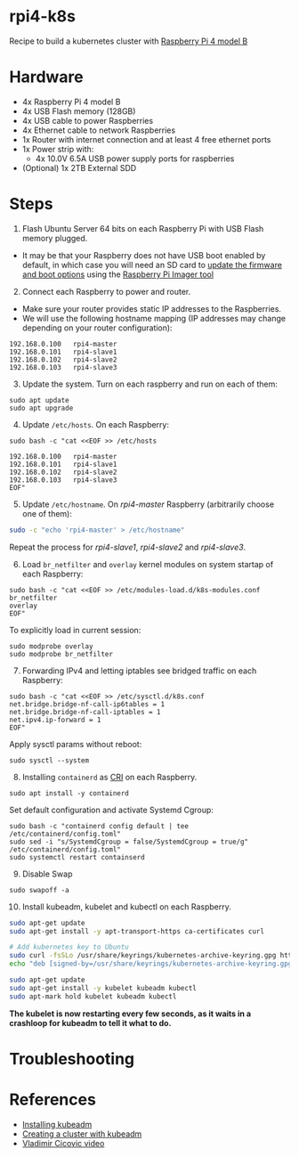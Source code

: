 # rpi4-k8s
Recipe to build a kubernetes cluster with [Raspberry Pi 4 model B](https://www.raspberrypi.com/products/raspberry-pi-4-model-b/)

# Hardware

- 4x Raspberry Pi 4 model B
- 4x USB Flash memory (128GB)
- 4x USB cable to power Raspberries
- 4x Ethernet cable to network Raspberries
- 1x Router with internet connection and at least 4 free ethernet ports
- 1x Power strip with:
  - 4x 10.0V 6.5A USB power supply ports for raspberries
- (Optional) 1x 2TB External SDD

# Steps

1. Flash Ubuntu Server 64 bits on each Raspberry Pi with USB Flash memory plugged.
  - It may be that your Raspberry does not have USB boot enabled by default, in which case you will need an SD card to [update the firmware and boot options](https://www.tomshardware.com/how-to/boot-raspberry-pi-4-usb) using the [Raspberry Pi Imager tool](https://github.com/raspberrypi/rpi-imager)

2. Connect each Raspberry to power and router.
  - Make sure your router provides static IP addresses to the Raspberries.
  - We will use the following hostname mapping (IP addresses may change depending on your router configuration):

```
192.168.0.100   rpi4-master
192.168.0.101   rpi4-slave1
192.168.0.102   rpi4-slave2
192.168.0.103   rpi4-slave3
```

3. Update the system. Turn on each raspberry and run on each of them:

```
sudo apt update
sudo apt upgrade
```

4. Update `/etc/hosts`. On each Raspberry:

```
sudo bash -c "cat <<EOF >> /etc/hosts

192.168.0.100   rpi4-master                                                     
192.168.0.101   rpi4-slave1                                                     
192.168.0.102   rpi4-slave2                                                     
192.168.0.103   rpi4-slave3  
EOF"
```

5. Update `/etc/hostname`. On *rpi4-master* Raspberry (arbitrarily choose one of them):

```bash
sudo -c "echo 'rpi4-master' > /etc/hostname"
```

Repeat the process for *rpi4-slave1*, *rpi4-slave2* and *rpi4-slave3*. 

6. Load `br_netfilter` and `overlay` kernel modules on system startap of each Raspberry:

```
sudo bash -c "cat <<EOF >> /etc/modules-load.d/k8s-modules.conf
br_netfilter
overlay
EOF"
```

To explicitly load in current session:

```
sudo modprobe overlay
sudo modprobe br_netfilter
```

7. Forwarding IPv4 and letting iptables see bridged traffic on each Raspberry:

```
sudo bash -c "cat <<EOF >> /etc/sysctl.d/k8s.conf
net.bridge.bridge-nf-call-ip6tables = 1
net.bridge.bridge-nf-call-iptables = 1
net.ipv4.ip-forward = 1
EOF"
```

Apply sysctl params without reboot:

```
sudo sysctl --system
```

8. Installing `containerd` as [CRI](https://kubernetes.io/docs/concepts/architecture/cri/) on each Raspberry.

```
sudo apt install -y containerd
```

Set default configuration and activate Systemd Cgroup:

```
sudo bash -c "containerd config default | tee /etc/containerd/config.toml"
sudo sed -i "s/SystemdCgroup = false/SystemdCgroup = true/g" /etc/containerd/config.toml"
sudo systemctl restart containserd
```

9. Disable Swap

```
sudo swapoff -a
```

10. Install kubeadm, kubelet and kubectl on each Raspberry.

```bash
sudo apt-get update
sudo apt-get install -y apt-transport-https ca-certificates curl

# Add kubernetes key to Ubuntu
sudo curl -fsSLo /usr/share/keyrings/kubernetes-archive-keyring.gpg https://packages.cloud.google.com/apt/doc/apt-key.gpg
echo "deb [signed-by=/usr/share/keyrings/kubernetes-archive-keyring.gpg] https://apt.kubernetes.io/ kubernetes-xenial main" | sudo tee /etc/apt/sources.list.d/kubernetes.list

sudo apt-get update
sudo apt-get install -y kubelet kubeadm kubectl
sudo apt-mark hold kubelet kubeadm kubectl
```

**The kubelet is now restarting every few seconds, as it waits in a crashloop for kubeadm to tell it what to do.**



# Troubleshooting
# References
- [Installing kubeadm](https://kubernetes.io/docs/setup/production-environment/tools/kubeadm/install-kubeadm/)
- [Creating a cluster with kubeadm](https://kubernetes.io/docs/setup/production-environment/tools/kubeadm/create-cluster-kubeadm/)
- [Vladimir Cicovic video](https://www.youtube.com/watch?v=L9kN7E2RN3A)
